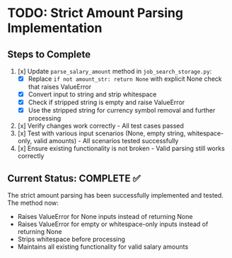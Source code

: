 # TODO: Strict Amount Parsing Implementation

## Steps to Complete

1. [x] Update `parse_salary_amount` method in `job_search_storage.py`:
   - [x] Replace `if not amount_str: return None` with explicit None check that raises ValueError
   - [x] Convert input to string and strip whitespace
   - [x] Check if stripped string is empty and raise ValueError
   - [x] Use the stripped string for currency symbol removal and further processing

2. [x] Verify changes work correctly - All test cases passed
3. [x] Test with various input scenarios (None, empty string, whitespace-only, valid amounts) - All scenarios tested successfully
4. [x] Ensure existing functionality is not broken - Valid parsing still works correctly

## Current Status: COMPLETE ✅

The strict amount parsing has been successfully implemented and tested. The method now:

- Raises ValueError for None inputs instead of returning None
- Raises ValueError for empty or whitespace-only inputs instead of returning None  
- Strips whitespace before processing
- Maintains all existing functionality for valid salary amounts
